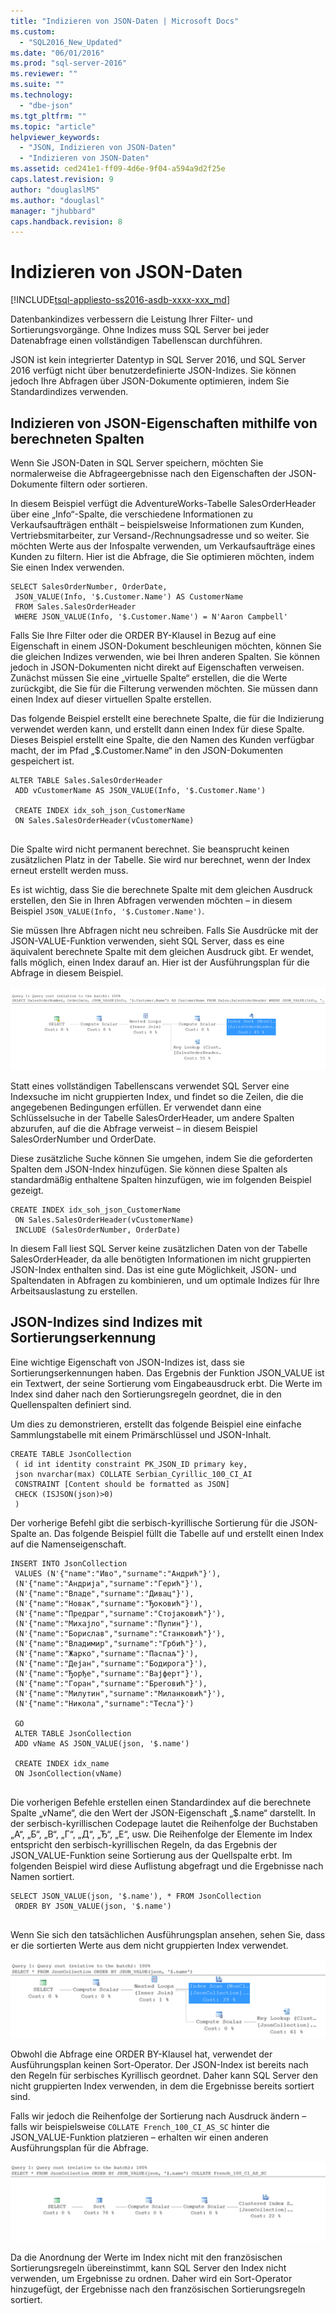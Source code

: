 ```yaml
---
title: "Indizieren von JSON-Daten | Microsoft Docs"
ms.custom: 
  - "SQL2016_New_Updated"
ms.date: "06/01/2016"
ms.prod: "sql-server-2016"
ms.reviewer: ""
ms.suite: ""
ms.technology: 
  - "dbe-json"
ms.tgt_pltfrm: ""
ms.topic: "article"
helpviewer_keywords: 
  - "JSON, Indizieren von JSON-Daten"
  - "Indizieren von JSON-Daten"
ms.assetid: ced241e1-ff09-4d6e-9f04-a594a9d2f25e
caps.latest.revision: 9
author: "douglaslMS"
ms.author: "douglasl"
manager: "jhubbard"
caps.handback.revision: 8
---
```

# Indizieren von JSON-Daten
[!INCLUDE[tsql-appliesto-ss2016-asdb-xxxx-xxx_md](../../includes/tsql-appliesto-ss2016-asdb-xxxx-xxx-md.md)]

  Datenbankindizes verbessern die Leistung Ihrer Filter- und Sortierungsvorgänge. Ohne Indizes muss SQL Server bei jeder Datenabfrage einen vollständigen Tabellenscan durchführen.  
  
 JSON ist kein integrierter Datentyp in SQL Server 2016, und SQL Server 2016 verfügt nicht über benutzerdefinierte JSON-Indizes. Sie können jedoch Ihre Abfragen über JSON-Dokumente optimieren, indem Sie Standardindizes verwenden.  
  
## Indizieren von JSON-Eigenschaften mithilfe von berechneten Spalten  
 Wenn Sie JSON-Daten in SQL Server speichern, möchten Sie normalerweise die Abfrageergebnisse nach den Eigenschaften der JSON-Dokumente filtern oder sortieren.  
  
 In diesem Beispiel verfügt die AdventureWorks-Tabelle SalesOrderHeader über eine „Info“-Spalte, die verschiedene Informationen zu Verkaufsaufträgen enthält – beispielsweise Informationen zum Kunden, Vertriebsmitarbeiter, zur Versand-/Rechnungsadresse und so weiter. Sie möchten Werte aus der Infospalte verwenden, um Verkaufsaufträge eines Kunden zu filtern. Hier ist die Abfrage, die Sie optimieren möchten, indem Sie einen Index verwenden.  
  
```tsql  
SELECT SalesOrderNumber, OrderDate,  
 JSON_VALUE(Info, '$.Customer.Name') AS CustomerName  
 FROM Sales.SalesOrderHeader   
 WHERE JSON_VALUE(Info, '$.Customer.Name') = N'Aaron Campbell'  
```  
  
 Falls Sie Ihre Filter oder die ORDER BY-Klausel in Bezug auf eine Eigenschaft in einem JSON-Dokument beschleunigen möchten, können Sie die gleichen Indizes verwenden, wie bei Ihren anderen Spalten. Sie können jedoch in JSON-Dokumenten nicht direkt auf Eigenschaften verweisen. Zunächst müssen Sie eine „virtuelle Spalte“ erstellen, die die Werte zurückgibt, die Sie für die Filterung verwenden möchten. Sie müssen dann einen Index auf dieser virtuellen Spalte erstellen.  
  
 Das folgende Beispiel erstellt eine berechnete Spalte, die für die Indizierung verwendet werden kann, und erstellt dann einen Index für diese Spalte. Dieses Beispiel erstellt eine Spalte, die den Namen des Kunden verfügbar macht, der im Pfad „$.Customer.Name“ in den JSON-Dokumenten gespeichert ist.  
  
```tsql  
ALTER TABLE Sales.SalesOrderHeader  
 ADD vCustomerName AS JSON_VALUE(Info, '$.Customer.Name')  
  
 CREATE INDEX idx_soh_json_CustomerName  
 ON Sales.SalesOrderHeader(vCustomerName)  
  
```  
  
 Die Spalte wird nicht permanent berechnet. Sie beansprucht keinen zusätzlichen Platz in der Tabelle. Sie wird nur berechnet, wenn der Index erneut erstellt werden muss.  
  
 Es ist wichtig, dass Sie die berechnete Spalte mit dem gleichen Ausdruck erstellen, den Sie in Ihren Abfragen verwenden möchten – in diesem Beispiel `JSON_VALUE(Info, '$.Customer.Name')`.  
  
 Sie müssen Ihre Abfragen nicht neu schreiben. Falls Sie Ausdrücke mit der JSON-VALUE-Funktion verwenden, sieht SQL Server, dass es eine äquivalent berechnete Spalte mit dem gleichen Ausdruck gibt. Er wendet, falls möglich, einen Index darauf an. Hier ist der Ausführungsplan für die Abfrage in diesem Beispiel.  
  
 ![Execution plan](../../relational-databases/json/media/jsonindexblog1.png "Execution plan")  
  
 Statt eines vollständigen Tabellenscans verwendet SQL Server eine Indexsuche im nicht gruppierten Index, und findet so die Zeilen, die die angegebenen Bedingungen erfüllen. Er verwendet dann eine Schlüsselsuche in der Tabelle SalesOrderHeader, um andere Spalten abzurufen, auf die die Abfrage verweist – in diesem Beispiel SalesOrderNumber und OrderDate.  
  
 Diese zusätzliche Suche können Sie umgehen, indem Sie die geforderten Spalten dem JSON-Index hinzufügen. Sie können diese Spalten als standardmäßig enthaltene Spalten hinzufügen, wie im folgenden Beispiel gezeigt.  
  
```tsql  
CREATE INDEX idx_soh_json_CustomerName  
 ON Sales.SalesOrderHeader(vCustomerName)  
 INCLUDE (SalesOrderNumber, OrderDate)  
```  
  
 In diesem Fall liest SQL Server keine zusätzlichen Daten von der Tabelle SalesOrderHeader, da alle benötigten Informationen im nicht gruppierten JSON-Index enthalten sind. Das ist eine gute Möglichkeit, JSON- und Spaltendaten in Abfragen zu kombinieren, und um optimale Indizes für Ihre Arbeitsauslastung zu erstellen.  
  
## JSON-Indizes sind Indizes mit Sortierungserkennung  
 Eine wichtige Eigenschaft von JSON-Indizes ist, dass sie Sortierungserkennungen haben. Das Ergebnis der Funktion JSON_VALUE ist ein Textwert, der seine Sortierung vom Eingabeausdruck erbt. Die Werte im Index sind daher nach den Sortierungsregeln geordnet, die in den Quellenspalten definiert sind.  
  
 Um dies zu demonstrieren, erstellt das folgende Beispiel eine einfache Sammlungstabelle mit einem Primärschlüssel und JSON-Inhalt.  
  
```tsql  
CREATE TABLE JsonCollection  
 ( id int identity constraint PK_JSON_ID primary key,  
 json nvarchar(max) COLLATE Serbian_Cyrillic_100_CI_AI  
 CONSTRAINT [Content should be formatted as JSON]  
 CHECK (ISJSON(json)>0)  
 )  
```  
  
 Der vorherige Befehl gibt die serbisch-kyrillische Sortierung für die JSON-Spalte an. Das folgende Beispiel füllt die Tabelle auf und erstellt einen Index auf die Namenseigenschaft.  
  
```tsql  
INSERT INTO JsonCollection  
 VALUES (N'{"name":"Иво","surname":"Андрић"}'),  
 (N'{"name":"Андрија","surname":"Герић"}'),  
 (N'{"name":"Владе","surname":"Дивац"}'),  
 (N'{"name":"Новак","surname":"Ђоковић"}'),  
 (N'{"name":"Предраг","surname":"Стојаковић"}'),  
 (N'{"name":"Михајло","surname":"Пупин"}'),  
 (N'{"name":"Борислав","surname":"Станковић"}'),  
 (N'{"name":"Владимир","surname":"Грбић"}'),  
 (N'{"name":"Жарко","surname":"Паспаљ"}'),  
 (N'{"name":"Дејан","surname":"Бодирога"}'),  
 (N'{"name":"Ђорђе","surname":"Вајферт"}'),  
 (N'{"name":"Горан","surname":"Бреговић"}'),  
 (N'{"name":"Милутин","surname":"Миланковић"}'),  
 (N'{"name":"Никола","surname":"Тесла"}')  
  
 GO  
 ALTER TABLE JsonCollection  
 ADD vName AS JSON_VALUE(json, '$.name')  
  
 CREATE INDEX idx_name  
 ON JsonCollection(vName)  
  
```  
  
 Die vorherigen Befehle erstellen einen Standardindex auf die berechnete Spalte „vName“, die den Wert der JSON-Eigenschaft „$.name“ darstellt. In der serbisch-kyrillischen Codepage lautet die Reihenfolge der Buchstaben „A“, „Б“, „В“, „Г“, „Д“, „Ђ“, „Е“, usw. Die Reihenfolge der Elemente im Index entspricht den serbisch-kyrillischen Regeln, da das Ergebnis der JSON_VALUE-Funktion seine Sortierung aus der Quellspalte erbt. Im folgenden Beispiel wird diese Auflistung abgefragt und die Ergebnisse nach Namen sortiert.  
  
```tsql  
SELECT JSON_VALUE(json, '$.name'), * FROM JsonCollection  
 ORDER BY JSON_VALUE(json, '$.name')  
  
```  
  
 Wenn Sie sich den tatsächlichen Ausführungsplan ansehen, sehen Sie, dass er die sortierten Werte aus dem nicht gruppierten Index verwendet.  
  
 ![Execution plan](../../relational-databases/json/media/jsonindexblog2.png "Execution plan")  
  
 Obwohl die Abfrage eine ORDER BY-Klausel hat, verwendet der Ausführungsplan keinen Sort-Operator. Der JSON-Index ist bereits nach den Regeln für serbisches Kyrillisch geordnet. Daher kann SQL Server den nicht gruppierten Index verwenden, in dem die Ergebnisse bereits sortiert sind.  
  
 Falls wir jedoch die Reihenfolge der Sortierung nach Ausdruck ändern – falls wir beispielsweise `COLLATE French_100_CI_AS_SC` hinter die JSON_VALUE-Funktion platzieren – erhalten wir einen anderen Ausführungsplan für die Abfrage.  
  
 ![Execution plan](../../relational-databases/json/media/jsonindexblog3.png "Execution plan")  
  
 Da die Anordnung der Werte im Index nicht mit den französischen Sortierungsregeln übereinstimmt, kann SQL Server den Index nicht verwenden, um Ergebnisse zu ordnen. Daher wird ein Sort-Operator hinzugefügt, der Ergebnisse nach den französischen Sortierungsregeln sortiert.  
  
  